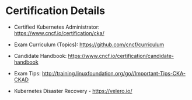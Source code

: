 # Certification Details
* Certified Kubernetes Administrator: https://www.cncf.io/certification/cka/

* Exam Curriculum (Topics): https://github.com/cncf/curriculum

* Candidate Handbook: https://www.cncf.io/certification/candidate-handbook

* Exam Tips: http://training.linuxfoundation.org/go//Important-Tips-CKA-CKAD

* Kubernetes Disaster Recovery - https://velero.io/